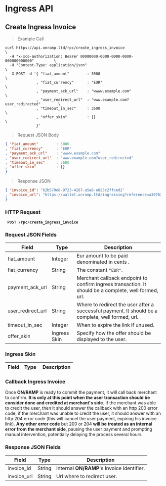 # Ingress API

## Create Ingress Invoice

> Example Call

```shell
curl https://api.onramp.ltd/rpc/create_ingress_invoice                          \
  -H "x-xco-authorization: Bearer 00000000-0000-0000-0000-000000000000"         \
  -H "Content-Type: application/json"                                           \
  -X POST -d '{ "fiat_amount"        : 3000                                     \
              , "fiat_currency"      : "EUR"                                    \
              , "payment_ack_url"    : "wwww.example.com"                       \
              , "user_redirect_url"  : "www.example.com?user_redirected"        \
              , "timeout_in_sec"     : 3600                                     \
              , "offer_skin"         : {}                                       \
              }'
```

> Request JSON Body

```json
{ "fiat_amount"        : 3000
, "fiat_currency"      : "EUR"
, "payment_ack_url"    : "wwww.example.com"
, "user_redirect_url"  : "www.example.com?user_redirected"
, "timeout_in_sec"     : 3600
, "offer_skin"         : {}
}

```

> Response JSON

```json
{ "invoice_id": "62b570e8-9723-4287-a5a8-e825c2ffced2"
, "invoice_url": "https://wallet.onramp.ltd/ingressing?reference=a3076265-138d-4be6-89fb-d50427adaf4e"
}
```



### HTTP Request

<aside class="success"><b><code> POST /rpc/create_ingress_invoice </code></b></aside>

### Request JSON Fields

Field             |   Type       | Description
----------------- | ------------ | ---------
fiat_amount       | Integer      | Eur amount to be paid denominated in cents .
fiat_currency     | String       | The constant `"EUR"`.
payment_ack_url   | String       | Merchant callback endpoint to confirm ingress transaction. It should be a complete, well formed, url.
user_redirect_url | String       | Where to redirect the user after a successful payment. It should be a complete, well formed, url.
timeout_in_sec    | Integer      | When to expire the link if unused.
offer_skin        | Ingress Skin | Specify how the offer should be displayed to the user.

### Ingress Skin

Field             |   Type      | Description
----------------- | ----------- | ---------


### Callback Ingress Invoice

Once **ON/RAMP** is ready to commit the payment, it will call back merchant to confirm. **It is only at this point
when the user transaction should be consider done and credited at merchant's side**. If the merchant was able to
credit the user, then it should answer the callback with an http 200 error code; if the merchant was unable to
credit the user, it should answer with an http 204 error code (this will cancel the user payment, expiring his
invoice link). **Any other error code** but 200 or 204 **will be treated as an internal error from the merchant side**,
pausing the user payment and prompting manual intervention, potentially delaying the process several hours.

### Response JSON Fields

Field       | Type    | Description
----------- | ------- | -----------
invoice_id  | String  | Internal **ON/RAMP**'s Invoice Identifier.
invoice_url | String  | Url where to redirect user.
